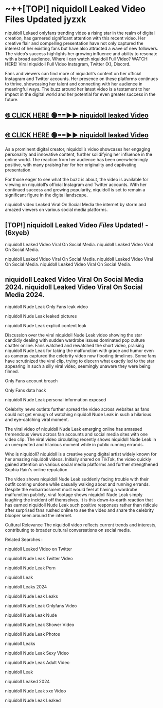 # ~++[TOP!] niquidoll Leaked Video Files Updated jyzxk

 niquidoll Lekaed onlyfans trending video a rising star in the realm of digital creation, has garnered significant attention with this recent video. Her creative flair and compelling presentation have not only captured the interest of her existing fans but have also attracted a wave of new followers. The video’s success highlights her growing influence and ability to resonate with a broad audience.
Where i can watch  niquidoll Full Video? WATCH HERE! Viral  niquidoll Full Video Instagram, Twitter (X), Discord.


Fans and viewers can find more of  niquidoll's content on her official Instagram and Twitter accounts. Her presence on these platforms continues to thrive, showcasing her talent and connecting with her audience in meaningful ways. The buzz around her latest video is a testament to her impact in the digital world and her potential for even greater success in the future.


## [🌐 CLICK HERE 🟢==►►  niquidoll leaked Video ](https://onlyclips.site?title=niquidoll&ref=git)

## [🌐 CLICK HERE 🟢==►►  niquidoll leaked Video ](https://onlyclips.site?title=niquidoll&ref=git)


As a prominent digital creator,  niquidoll’s video showcases her engaging personality and innovative content, further solidifying her influence in the online world. The reaction from her audience has been overwhelmingly positive, with many praising her for her originality and captivating presentation.

For those eager to see what the buzz is about, the video is available for viewing on  niquidoll’s official Instagram and Twitter accounts. With her continued success and growing popularity,  niquidoll is set to remain a significant figure in the digital landscape.


  niquidoll video Leaked Viral On Social Media the internet by storm and amazed viewers on various social media platforms.


## [TOP!]  niquidoll Leaked Video *Files* Updated! - (6xyeb) 

 niquidoll Leaked Video Viral On Social Media. niquidoll Leaked Video Viral On Social Media.

 niquidoll Leaked Video Viral On Social Media. niquidoll Leaked Video Viral On Social Media. niquidoll Leaked Video Viral On Social Media.


##  niquidoll Leaked Video Viral On Social Media 2024. niquidoll Leaked Video Viral On Social Media 2024.
 niquidoll Nude Leak Only Fans leak video

 niquidoll Nude Leak leaked pictures

 niquidoll Nude Leak explicit content leak

Discussion over the viral  niquidoll Nude Leak video showing the star candidly dealing with sudden wardrobe issues dominated pop culture chatter online. Fans watched and rewatched the short video, praising  niquidoll Nude Leak for taking the malfunction with grace and humor even as cameras captured the celebrity video now flooding timelines. Some fans have scrutinized the viral clip, trying to discern what exactly led to the star appearing in such a silly viral video, seemingly unaware they were being filmed.


Only Fans account breach

Only Fans data hack

 niquidoll Nude Leak personal information exposed

Celebrity news outlets further spread the video across websites as fans could not get enough of watching  niquidoll Nude Leak in such a hilarious and eye-catching viral moment.


The viral video of  niquidoll Nude Leak emerging online has amassed tremendous views across fan accounts and social media sites with one video clip. The viral video circulating recently shows  niquidoll Nude Leak in an unexpected and hilarious moment while in public running errands.


Who is  niquidoll?  niquidoll is a creative young digital artist widely known for her amazing  niquidoll videos. Initially shared on TikTok, the video quickly gained attention on various social media platforms and further strengthened Sophia Rain's online reputation.

The video shows  niquidoll Nude Leak suddenly facing trouble with their outfit coming undone while casually walking about and running errands. Despite the embarrassment most would feel at having a wardrobe malfunction publicly, viral footage shows  niquidoll Nude Leak simply laughing the incident off themselves. It is this down-to-earth reaction that has earned  niquidoll Nude Leak such positive responses rather than ridicule after surprised fans rushed online to see the video and share the celebrity blooper seen around the internet.

Cultural Relevance The  niquidoll video reflects current trends and interests, contributing to broader cultural conversations on social media.

Related Searches :

 niquidoll Leaked Video on Twitter

 niquidoll Nude Leak Twitter Video

 niquidoll Nude Leak Porn

 niquidoll Leak 

 niquidoll Leaks 2024

 niquidoll Nude Leak Leaks

 niquidoll Nude Leak Onlyfans Video

 niquidoll Nude Leak Nude

 niquidoll Nude Leak Shower Video

 niquidoll Nude Leak Photos

 niquidoll Leaks

 niquidoll Nude Leak Sexy Video

 niquidoll Nude Leak Adult Video

 niquidoll Leak

 niquidoll Leaked 2024

 niquidoll Nude Leak xxx Video

 niquidoll Nude Leak Leaked